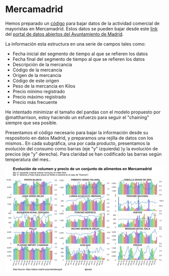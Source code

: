 # Mercamadrid
Hemos preparado un [código](https://github.com/mharias/Mercamadrid/blob/main/code/evolucion_precios.ipynb) para bajar datos de la actividad comercial de mayoristas en Mercamadrid. Estos datos se pueden bajar desde este [link](https://datos.madrid.es/sites/v/index.jsp?vgnextoid=a4df993ae322b610VgnVCM1000001d4a900aRCRD&vgnextchannel=374512b9ace9f310VgnVCM100000171f5a0aRCRD) del [portal de datos abiertos del Ayuntamiento de Madrid](https://datos.madrid.es/portal/site/egob).

La información esta estructura en una serie de campos tales como:
  * Fecha inicial del segmento de tiempo al que se refieren los datos
  * Fecha final del segmento de tiempo al que se refieren los datos
  * Descripción de la mercancia
  * Código de la mercancia
  * Origen de la mercancia
  * Código de este origen
  * Peso de la mercancia en Kilos
  * Precio mínimo registrado
  * Precio máximo registrado
  * Precio más frecuente

He intentado  minimizar el tamaño del pandas con el modelo propuesto por @mattharrison, estoy haciendo un esfuerzo para seguir el "chaining" siempre que sea posible.

Presentamos el código necesario para bajar la información desde su respositorio en datos Madrid, y preparamos una rejilla de datos con los mismos..
En cada subgráfica, una por cada producto, presentamos la evolución del consumo como barras (eje "y" izquierda) )y la evolución de precios (eje "y" derecha). Para claridad se han codificado las barras según temperatura del mes..

![](https://github.com/mharias/Mercamadrid/blob/main/img/evolucion_consumo_precio.png)
